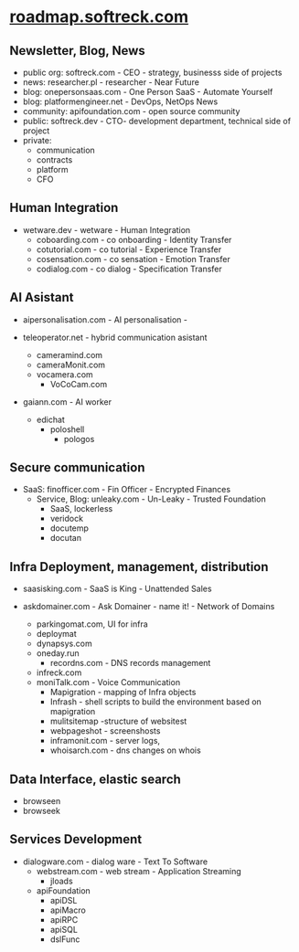 # [roadmap.softreck.com](http://roadmap.softreck.com)

## Newsletter, Blog, News

+ public org: softreck.com - CEO - strategy, businesss side of projects 
+ news: researcher.pl - researcher - Near Future
+ blog: onepersonsaas.com - One Person SaaS - Automate Yourself
+ blog: platformengineer.net - DevOps, NetOps  News
+ community: apifoundation.com - open source community
+ public: softreck.dev - CTO- development department, technical side of project    
+ private:
  + communication
  + contracts
  + platform
  + CFO

    

## Human Integration

+ wetware.dev - wetware - Human Integration
  + coboarding.com - co onboarding - Identity Transfer
  + cotutorial.com - co tutorial - Experience Transfer 
  + cosensation.com -  co sensation - Emotion Transfer
  + codialog.com - co dialog - Specification Transfer


## AI Asistant

+ aipersonalisation.com - AI personalisation -
  
+ teleoperator.net - hybrid communication asistant
  + cameramind.com
  + cameraMonit.com  
  + vocamera.com  
    + VoCoCam.com      

+ gaiann.com - AI worker
  + edichat
    + poloshell
      + pologos
    
  

## Secure communication

+ SaaS: finofficer.com - Fin Officer - Encrypted Finances
  + Service, Blog: unleaky.com - Un-Leaky - Trusted Foundation
    + SaaS, lockerless
    + veridock
    + docutemp
    + docutan
    



## Infra Deployment, management, distribution

+ saasisking.com - SaaS is King - Unattended Sales   
+ askdomainer.com - Ask Domainer - name it! - Network of Domains


  + parkingomat.com, UI for infra
  + deploymat
  + dynapsys.com
  + oneday.run 
    + recordns.com - DNS records management
  + infreck.com
  + moniTalk.com - Voice Communication 
    + Mapigration - mapping of Infra objects
    + Infrash - shell scripts to build the environment based on mapigration    
    + mulitsitemap -structure of websitest
    + webpageshot - screenshosts
    + inframonit.com - server logs, 
    + whoisarch.com - dns changes on whois


## Data Interface, elastic search

+ browseen
+ browseek




## Services Development

  
+ dialogware.com - dialog ware - Text To Software
  + webstream.com - web stream - Application Streaming  
    + jloads
  + apiFoundation
    + apiDSL
    + apiMacro
    + apiRPC
    + apiSQL
    + dslFunc


